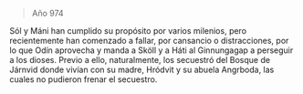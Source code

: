 > Año 974

Sól y Máni han cumplido su propósito por varios milenios, pero recientemente han comenzado a fallar, por cansancio o distracciones, por lo que Odín aprovecha y manda a Sköll y a Háti al Ginnungagap a perseguir a los dioses. Previo a ello, naturalmente, los secuestró del Bosque de Járnvid donde vivían con su madre, Hródvit y su abuela Angrboda, las cuales no pudieron frenar el secuestro.